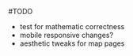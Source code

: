 #TODO
- test for mathematic correctness
- mobile responsive changes?
- aesthetic tweaks for map pages
